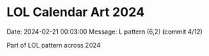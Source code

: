 # LOL Calendar Art 2024

Date: 2024-02-21 00:03:00
Message: L pattern (6,2) (commit 4/12)

Part of LOL pattern across 2024
